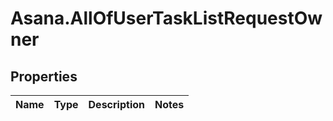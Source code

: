 # Asana.AllOfUserTaskListRequestOwner

## Properties
Name | Type | Description | Notes
------------ | ------------- | ------------- | -------------
